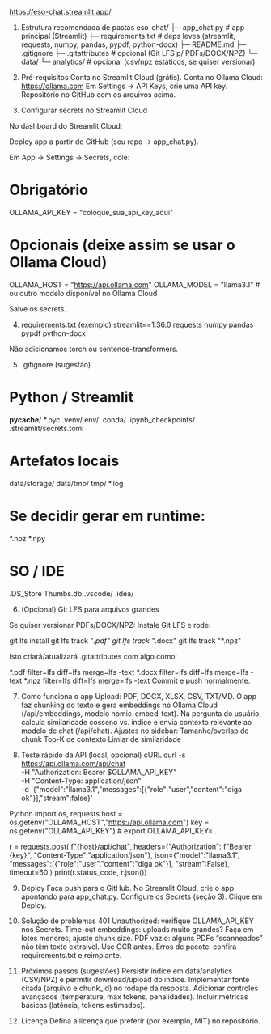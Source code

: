 https://eso-chat.streamlit.app/ 

1) Estrutura recomendada de pastas
eso-chat/
├─ app_chat.py                 # app principal (Streamlit)
├─ requirements.txt            # deps leves (streamlit, requests, numpy, pandas, pypdf, python-docx)
├─ README.md
├─ .gitignore
├─ .gitattributes              # opcional (Git LFS p/ PDFs/DOCX/NPZ)
└─ data/
   └─ analytics/               # opcional (csv/npz estáticos, se quiser versionar)

2) Pré-requisitos
Conta no Streamlit Cloud (grátis).
Conta no Ollama Cloud: https://ollama.com
Em Settings → API Keys, crie uma API key.
Repositório no GitHub com os arquivos acima.

3) Configurar secrets no Streamlit Cloud

No dashboard do Streamlit Cloud:

Deploy app a partir do GitHub (seu repo → app_chat.py).

Em App → Settings → Secrets, cole:

# Obrigatório
OLLAMA_API_KEY = "coloque_sua_api_key_aqui"

# Opcionais (deixe assim se usar o Ollama Cloud)
OLLAMA_HOST  = "https://api.ollama.com"
OLLAMA_MODEL = "llama3.1"    # ou outro modelo disponível no Ollama Cloud

Salve os secrets.

4) requirements.txt (exemplo)
streamlit==1.36.0
requests
numpy
pandas
pypdf
python-docx

Não adicionamos torch ou sentence-transformers.

5) .gitignore (sugestão)
# Python / Streamlit
__pycache__/
*.pyc
.venv/
env/
.conda/
.ipynb_checkpoints/
.streamlit/secrets.toml

# Artefatos locais
data/storage/
data/tmp/
tmp/
*.log

# Se decidir gerar em runtime:
*.npz
*.npy

# SO / IDE
.DS_Store
Thumbs.db
.vscode/
.idea/

6) (Opcional) Git LFS para arquivos grandes

Se quiser versionar PDFs/DOCX/NPZ:
Instale Git LFS e rode:

git lfs install
git lfs track "*.pdf"
git lfs track "*.docx"
git lfs track "*.npz"


Isto criará/atualizará .gitattributes com algo como:

*.pdf  filter=lfs diff=lfs merge=lfs -text
*.docx filter=lfs diff=lfs merge=lfs -text
*.npz  filter=lfs diff=lfs merge=lfs -text
Commit e push normalmente.

7) Como funciona o app
Upload: PDF, DOCX, XLSX, CSV, TXT/MD.
O app faz chunking do texto e gera embeddings no Ollama Cloud (/api/embeddings, modelo nomic-embed-text).
Na pergunta do usuário, calcula similaridade cosseno vs. índice e envia contexto relevante ao modelo de chat (/api/chat).
Ajustes no sidebar:
Tamanho/overlap de chunk
Top-K de contexto
Limiar de similaridade

8) Teste rápido da API (local, opcional)
cURL
curl -s https://api.ollama.com/api/chat \
  -H "Authorization: Bearer $OLLAMA_API_KEY" \
  -H "Content-Type: application/json" \
  -d '{"model":"llama3.1","messages":[{"role":"user","content":"diga ok"}],"stream":false}'

Python
import os, requests
host = os.getenv("OLLAMA_HOST","https://api.ollama.com")
key  = os.getenv("OLLAMA_API_KEY")  # export OLLAMA_API_KEY=...

r = requests.post(
    f"{host}/api/chat",
    headers={"Authorization": f"Bearer {key}", "Content-Type":"application/json"},
    json={"model":"llama3.1", "messages":[{"role":"user","content":"diga ok"}], "stream":False},
    timeout=60
)
print(r.status_code, r.json())

9) Deploy
Faça push para o GitHub.
No Streamlit Cloud, crie o app apontando para app_chat.py.
Configure os Secrets (seção 3).
Clique em Deploy.

10) Solução de problemas
401 Unauthorized: verifique OLLAMA_API_KEY nos Secrets.
Time-out embeddings: uploads muito grandes? Faça em lotes menores; ajuste chunk size.
PDF vazio: alguns PDFs “scanneados” não têm texto extraível. Use OCR antes.
Erros de pacote: confira requirements.txt e reimplante.

11) Próximos passos (sugestões)
Persistir índice em data/analytics (CSV/NPZ) e permitir download/upload do índice.
Implementar fonte citada (arquivo e chunk_id) no rodapé da resposta.
Adicionar controles avançados (temperature, max tokens, penalidades).
Incluir métricas básicas (latência, tokens estimados).

12) Licença
Defina a licença que preferir (por exemplo, MIT) no repositório.
